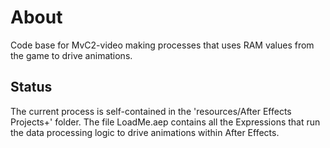 # About

Code base for MvC2-video making processes that uses RAM values from the game to drive animations.

## Status

The current process is self-contained in the 'resources/After Effects Projects+' folder. The file LoadMe.aep contains all the Expressions that run the data processing logic to drive animations within After Effects.
